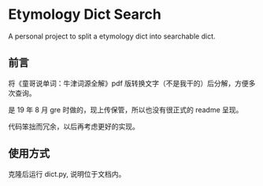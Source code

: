 # Etymology Dict Search

A personal project to split a etymology dict into searchable dict.

## 前言

将《童哥说单词：牛津词源全解》pdf 版转换文字（不是我干的）后分解，方便多次查询。

是 19 年 8 月 gre 时做的，现上传保管，所以也没有很正式的 readme 呈现。

代码笨拙而冗余，以后再考虑更好的实现。

## 使用方式

克隆后运行 dict.py, 说明位于文档内。
